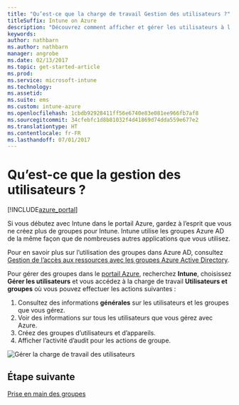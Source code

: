```yaml
---
title: "Qu’est-ce que la charge de travail Gestion des utilisateurs ?"
titleSuffix: Intune on Azure
description: "Découvrez comment afficher et gérer les utilisateurs à l’aide de Microsoft Intune et d’Azure."
keywords: 
author: nathbarn
ms.author: nathbarn
manager: angrobe
ms.date: 02/13/2017
ms.topic: get-started-article
ms.prod: 
ms.service: microsoft-intune
ms.technology: 
ms.assetid: 
ms.suite: ems
ms.custom: intune-azure
ms.openlocfilehash: 1cbdb92928411ff56e6740e83e081ee966fb7af8
ms.sourcegitcommit: 34cfebfc1d8b81032f4d41869d74dda559e677e2
ms.translationtype: HT
ms.contentlocale: fr-FR
ms.lasthandoff: 07/01/2017
---
```

# <a name="what-is-user-management"></a>Qu’est-ce que la gestion des utilisateurs ?


[!INCLUDE[azure_portal](./includes/azure_portal.md)]

Si vous débutez avec Intune dans le portail Azure, gardez à l’esprit que vous ne créez plus de groupes pour Intune. Intune utilise les groupes Azure AD de la même façon que de nombreuses autres applications que vous utilisez.

Pour en savoir plus sur l’utilisation des groupes dans Azure AD, consultez [Gestion de l’accès aux ressources avec les groupes Azure Active Directory](https://docs.microsoft.com/azure/active-directory/active-directory-manage-groups).

Pour gérer des groupes dans le [portail Azure](https://portal.azure.com), recherchez **Intune**, choisissez **Gérer les utilisateurs** et vous accédez à la charge de travail **Utilisateurs et groupes** où vous pouvez effectuer les actions suivantes :

1. Consultez des informations **générales** sur les utilisateurs et les groupes que vous gérez.
2. Voir des informations sur tous les utilisateurs que vous gérez avec Azure.
3. Créez des groupes d’utilisateurs et d’appareils.
4. Afficher l’activité d’audit pour les actions de groupe.

![Gérer la charge de travail des utilisateurs](./media/manage-users.png)


## <a name="next-step"></a>Étape suivante

[Prise en main des groupes](groups-get-started.md)
